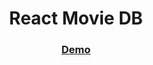 <h1 align="center">React Movie DB</h1>

<div align="center">
  <h3>
    <a href="https://focused-euclid-b04e3f.netlify.app/">
      Demo
    </a>
  </h3>
</div>

